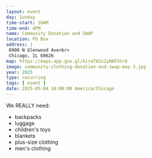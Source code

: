 ```yaml
---
layout: event
day: Sunday
time-start: 10AM
time-end: 4PM
name: Community Donation and SWAP
location: PO Box
address: |
 6900 N Glenwood Ave<br>
 Chicago, IL 60626
map: https://maps.app.goo.gl/kiraTHJz2yN8FXSr6
image: community-clothing-donation-and-swap-may-3.jpg
year: 2025
type: recurring
tags: [ event ]
date: 2025-05-04 16:00:00 America/Chicago
---
```

We REALLY need:
- backpacks
- luggage
- children's toys
- blankets
- plus-size clothing
- men's clothing